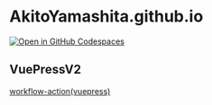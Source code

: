 # AkitoYamashita.github.io

[![Open in GitHub Codespaces](https://github.com/codespaces/badge.svg)](https://codespaces.new/AkitoYamashita/AkitoYamashita.github.io)

## VuePressV2

[workflow-action(vuepress)](./.github/workflows/vuepress.yml)
